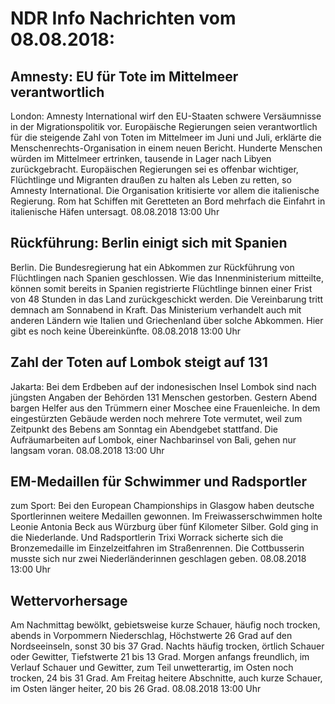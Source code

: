 # NDR Info Nachrichten vom 08.08.2018:


## Amnesty: EU für Tote im Mittelmeer verantwortlich
London:      Amnesty International wirf den EU-Staaten schwere Versäumnisse in der Migrationspolitik vor. Europäische Regierungen seien verantwortlich für die steigende Zahl von Toten im Mittelmeer im Juni und Juli, erklärte die Menschenrechts-Organisation in einem neuen Bericht. Hunderte Menschen würden im Mittelmeer ertrinken, tausende in Lager nach Libyen zurückgebracht. Europäischen Regierungen sei es offenbar wichtiger, Flüchtlinge und Migranten draußen zu halten als Leben zu retten, so Amnesty International. Die Organisation kritisierte vor allem die italienische Regierung. Rom hat Schiffen mit Geretteten an Bord mehrfach die Einfahrt in italienische Häfen untersagt. 08.08.2018 13:00 Uhr 

## Rückführung: Berlin einigt sich mit Spanien
Berlin. Die Bundesregierung hat ein Abkommen zur Rückführung von Flüchtlingen nach Spanien geschlossen. Wie das Innenministerium mitteilte, können somit bereits in Spanien registrierte Flüchtlinge binnen einer Frist von 48 Stunden in das Land zurückgeschickt werden. Die Vereinbarung tritt demnach am Sonnabend in Kraft. Das Ministerium verhandelt auch mit anderen Ländern wie Italien und Griechenland über solche Abkommen. Hier gibt es noch keine Übereinkünfte. 08.08.2018 13:00 Uhr 

## Zahl der Toten auf Lombok steigt auf 131
Jakarta: Bei dem Erdbeben auf der indonesischen Insel Lombok sind nach jüngsten Angaben der Behörden 131 Menschen gestorben. Gestern Abend bargen Helfer aus den Trümmern einer Moschee eine Frauenleiche. In dem eingestürzten Gebäude werden noch mehrere Tote vermutet, weil zum Zeitpunkt des Bebens am Sonntag ein Abendgebet stattfand. Die Aufräumarbeiten auf Lombok, einer Nachbarinsel von Bali, gehen nur langsam voran. 08.08.2018 13:00 Uhr 

## EM-Medaillen für Schwimmer und Radsportler
zum Sport: Bei den European Championships in Glasgow haben deutsche Sportlerinnen weitere Medaillen gewonnen. Im Freiwasserschwimmen holte Leonie Antonia Beck aus Würzburg über fünf Kilometer Silber. Gold ging in die Niederlande. Und Radsportlerin Trixi Worrack sicherte sich die Bronzemedaille im Einzelzeitfahren im Straßenrennen. Die Cottbusserin musste sich nur zwei Niederländerinnen geschlagen geben. 08.08.2018 13:00 Uhr 

## Wettervorhersage
Am Nachmittag bewölkt, gebietsweise kurze Schauer, häufig noch trocken, abends in Vorpommern Niederschlag, Höchstwerte 26 Grad auf den Nordseeinseln, sonst 30 bis 37 Grad. Nachts häufig trocken, örtlich Schauer oder Gewitter, Tiefstwerte 21 bis 13 Grad. Morgen anfangs freundlich, im Verlauf Schauer und Gewitter, zum Teil unwetterartig, im Osten noch trocken,  24 bis 31 Grad. Am Freitag heitere Abschnitte, auch kurze Schauer, im Osten länger heiter, 20 bis 26 Grad. 08.08.2018 13:00 Uhr 

